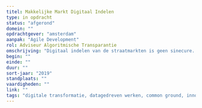 ```yaml
---
titel: Makkelijke Markt Digitaal Indelen
type: in opdracht
status: "afgerond"
domein: ""
opdrachtgever: "amsterdam"
aanpak: "Agile Development"
rol: Adviseur Algoritmische Transparantie
omschrijving: "Digitaal indelen van de straatmarkten is geen sinecure. De markten digitaliseren, aanmelden voor alle marktkooplieden mogelijk maken, slim en eerlijk indelen met een duidelijke link naar beleid en het laatste woord aan de marktmeesters: al deze aspecten passeerden de revue."
begin: ""
einde: ""
duur: ""
sort-jaar: "2019"
standplaats: ""
vaardigheden: ""
link: ""
tags: "digitale transformatie, datagedreven werken, common ground, innovatie, fixxx"
---
```

